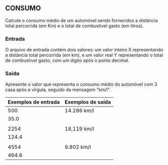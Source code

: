 ## CONSUMO

Calcule o consumo médio de um automóvel sendo fornecidos a distância total percorrida (em Km) e o total de combustivel gasto (em litros).

### Entrada

O arquivo de entrada contém dois valores: um valor inteiro X representando a distância total percorrida (em km), e um valor real Y representando o total de combustivel gasto, com um digito após o ponto decimal.

### Saída

Apresente o valor que representa o consumo médio do automóvel com 3 casa após a vírgula, seguido da mensagem "km/l".

|Exemplos de entrada    |Exemplos de saída  |
|:---                   |:---               |
|500                    |14.286 km/l        |
|35.0                   |                   |
|                       |                   |
|2254                   |18,119 km/l        |
|124.4                  |                   |
|                       |                   |
|4554                   |9.802 km/l         |
|464.6                  |                   |
